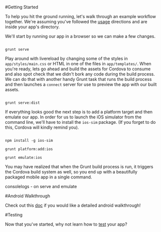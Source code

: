 #Getting Started

To help you hit the ground running, let's walk through an example workflow together. We're assuming you've followed the 
[usage](https://github.com/diegonetto/generator-ionic#usage) directions and are inside your app's directory.



We'll start by running our app in a browser so we can make a few changes.

```

grunt serve

```

Play around with livereload by changing some of the styles in `app/styles/main.css` or HTML in one of the files in `app/templates/`. When you're ready, lets go ahead and build the assets for Cordova to consume and also spot check that we didn't bork any code during the build process. We can do that with another handy Grunt task that runs the build process and then launches a `connect` server for use to preview the app with our built assets.

```

grunt serve:dist

```

If everything looks good the next step is to add a platform target and then emulate our app. In order for us to launch the iOS simulator from the command line, we'll have to install the `ios-sim` package. (If you forget to do this, Cordova will kindly remind you).

```

npm install -g ios-sim

grunt platform:add:ios

grunt emulate:ios

```

You may have realized that when the Grunt build process is run, it triggers the Cordova build system as well, so you end up with a beautifully packaged mobile app in a single command.



consolelogs - on serve and emulate

#Android Walkthrough

Check out this [doc](https://github.com/DanielSilv/generator-ionic/blob/master/docs/android.md) if you would like a detailed android walkthrough!

#Testing

Now that you've started, why not learn how to [test](https://github.com/DanielSilv/generator-ionic/blob/master/docs/app-testing.md) your app?

